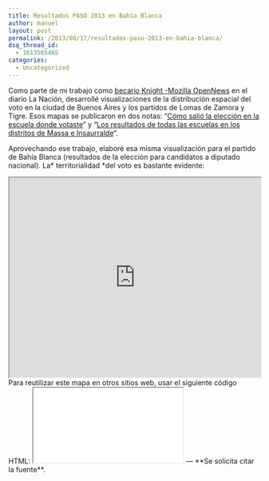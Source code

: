 ```yaml
---
title: Resultados PASO 2013 en Bahía Blanca
author: manuel
layout: post
permalink: /2013/08/17/resultados-paso-2013-en-bahia-blanca/
dsq_thread_id:
  - 1613565465
categories:
  - Uncategorized
---
```

Como parte de mi trabajo como [becario Knight -Mozilla OpenNews][1] en el diario La Nación, desarrollé visualizaciones de la distribución espacial del voto en la ciudad de Buenos Aires y los partidos de Lomas de Zamora y Tigre. Esos mapas se publicaron en dos notas: &#8220;[Cómo salió la elección en la escuela donde votaste][2]&#8221; y &#8220;[Los resultados de todas las escuelas en los distritos de Massa e Insaurralde][3]&#8220;.

Aprovechando ese trabajo, elaboré esa misma visualización para el partido de Bahía Blanca (resultados de la elección para candidatos a diputado nacional). La* territorialidad *del voto es bastante evidente:

<iframe style="width: 100%; height: 400px;" src="http://dump.jazzido.com/bahia-paso2013/index_bahia.html" scrolling="no"></iframe> Para reutilizar este mapa en otros sitios web, usar el siguiente código HTML: <iframe style=&#8221;width: 100%; height: 400px;&#8221; src=&#8221;http://dump.jazzido.com/bahia-paso2013/index_bahia.html&#8221;></iframe> — **Se solicita citar la fuente**. &nbsp; &nbsp;

 [1]: http://www.mozillaopennews.org/fellowships/2013meet.html
 [2]: http://www.lanacion.com.ar/1610253-como-salio-la-eleccion-en-la-escuela-donde-votaste
 [3]: http://www.lanacion.com.ar/1610881-elecciones-2013-resultados-tigre-y-lomas-de-zamora

